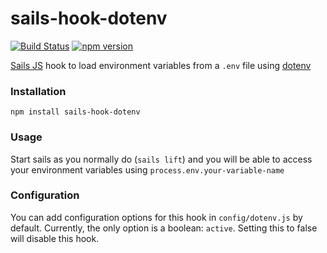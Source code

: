 # sails-hook-dotenv
[![Build Status](https://travis-ci.org/Taiters/sails-hook-dotenv.svg?branch=master)](https://travis-ci.org/Taiters/sails-hook-dotenv)
[![npm version](https://badge.fury.io/js/sails-hook-dotenv.svg)](http://badge.fury.io/js/sails-hook-dotenv)

[Sails JS](http://sailsjs.org) hook to load environment variables from a `.env` file using [dotenv](https://github.com/bkeepers/dotenv)

### Installation

`npm install sails-hook-dotenv`

### Usage

Start sails as you normally do (`sails lift`) and you will be able to access your environment variables using `process.env.your-variable-name`

### Configuration

You can add configuration options for this hook in `config/dotenv.js` by default. Currently, the only option is a boolean: `active`. Setting this to false will disable this hook.
